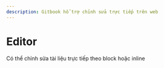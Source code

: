 ```yaml
---
description: Gitbook hỗ trợ chỉnh sửa trực tiếp trên web
---
```


# Editor

Có thể chỉnh sửa tài liệu trực tiếp theo block hoặc inline
